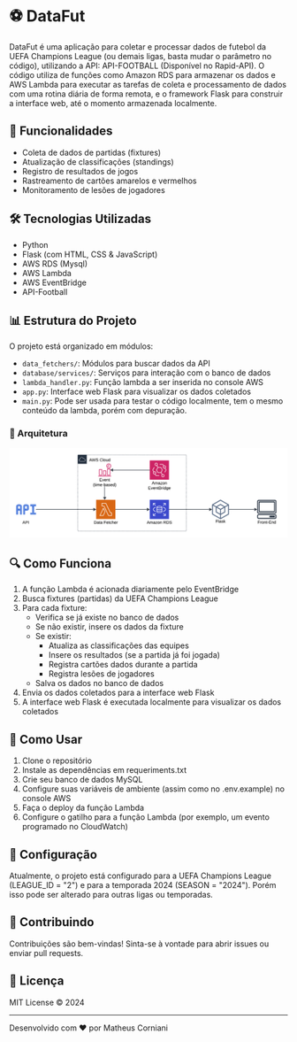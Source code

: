# ⚽ DataFut

DataFut é uma aplicação para coletar e processar dados de futebol da UEFA Champions League (ou demais ligas, basta mudar o parâmetro no código), utilizando a API: API-FOOTBALL (Disponível no Rapid-API).
O código utiliza de funções como Amazon RDS para armazenar os dados e AWS Lambda para executar as tarefas de coleta e processamento de dados com uma rotina diária de forma remota, e o framework Flask para construir a interface web, até o momento armazenada localmente.

## 🚀 Funcionalidades

- Coleta de dados de partidas (fixtures)
- Atualização de classificações (standings)
- Registro de resultados de jogos
- Rastreamento de cartões amarelos e vermelhos
- Monitoramento de lesões de jogadores

## 🛠 Tecnologias Utilizadas

- Python
- Flask (com HTML, CSS & JavaScript)
- AWS RDS (Mysql)
- AWS Lambda
- AWS EventBridge
- API-Football

## 📊 Estrutura do Projeto

O projeto está organizado em módulos:

- `data_fetchers/`: Módulos para buscar dados da API
- `database/services/`: Serviços para interação com o banco de dados
- `lambda_handler.py`: Função lambda a ser inserida no console AWS
- `app.py`: Interface web Flask para visualizar os dados coletados
- `main.py`: Pode ser usada para testar o código localmente, tem o mesmo conteúdo da lambda, porém com depuração.

### 🌟 Arquitetura

![Arquitetura do Projeto](architeture.png)

## 🔍 Como Funciona

1. A função Lambda é acionada diariamente pelo EventBridge
2. Busca fixtures (partidas) da UEFA Champions League
3. Para cada fixture:
   - Verifica se já existe no banco de dados
   - Se não existir, insere os dados da fixture
   - Se existir:
     - Atualiza as classificações das equipes
     - Insere os resultados (se a partida já foi jogada)
     - Registra cartões dados durante a partida
     - Registra lesões de jogadores
   - Salva os dados no banco de dados
4. Envia os dados coletados para a interface web Flask
5. A interface web Flask é executada localmente para visualizar os dados coletados


## 🚀 Como Usar

1. Clone o repositório
2. Instale as dependências em requeriments.txt
3. Crie seu banco de dados MySQL
4. Configure suas variáveis de ambiente (assim como no .env.example) no console AWS 
5. Faça o deploy da função Lambda
6. Configure o gatilho para a função Lambda (por exemplo, um evento programado no CloudWatch)

## 🔧 Configuração

Atualmente, o projeto está configurado para a UEFA Champions League (LEAGUE_ID = "2") e para a temporada 2024 (SEASON = "2024"). Porém isso pode ser alterado para outras ligas ou temporadas.

## 🤝 Contribuindo

Contribuições são bem-vindas! Sinta-se à vontade para abrir issues ou enviar pull requests.

## 📝 Licença

MIT License © 2024

---

Desenvolvido com ❤️ por Matheus Corniani